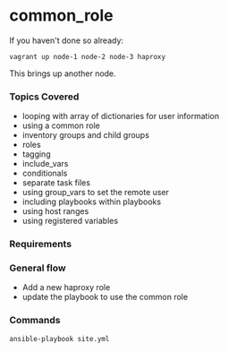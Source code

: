 # common_role

If you haven't done so already:

	vagrant up node-1 node-2 node-3 haproxy

This brings up another node.  


### Topics Covered

* looping with array of dictionaries for user information
* using a common role
* inventory groups and child groups
* roles
* tagging
* include_vars
* conditionals
* separate task files
* using group_vars to set the remote user
* including playbooks within playbooks
* using host ranges
* using registered variables

### Requirements

### General flow

* Add a new haproxy role
* update the playbook to use the common role

### Commands

	ansible-playbook site.yml 
